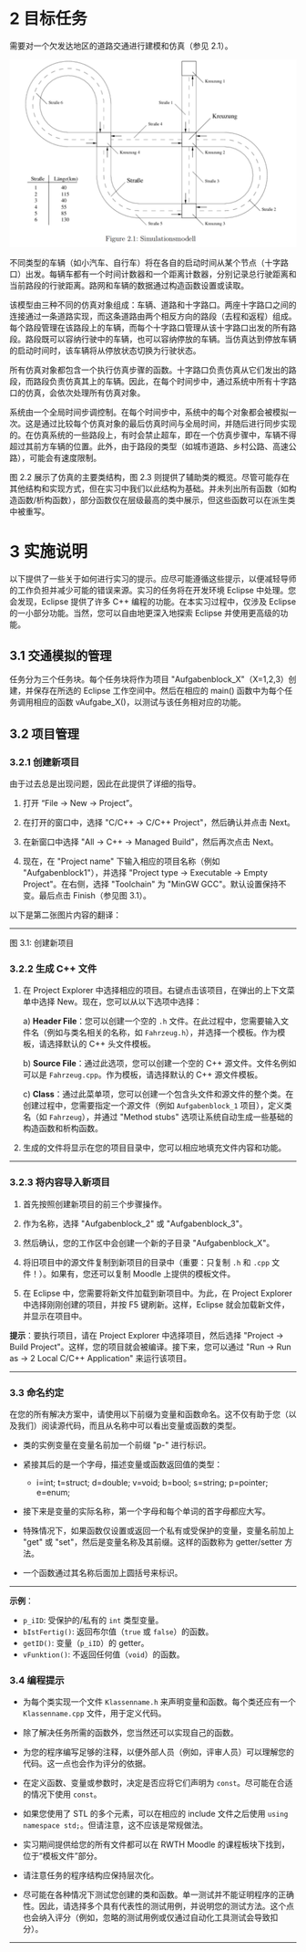 # 2 目标任务

需要对一个欠发达地区的道路交通进行建模和仿真（参见 2.1）。  

![image-20241126175559350](Image/2-1.png)

不同类型的车辆（如小汽车、自行车）将在各自的启动时间从某个节点（十字路口）出发。每辆车都有一个时间计数器和一个距离计数器，分别记录总行驶距离和当前路段的行驶距离。路网和车辆的数据通过构造函数设置或读取。  

该模型由三种不同的仿真对象组成：车辆、道路和十字路口。两座十字路口之间的连接通过一条道路实现，而这条道路由两个相反方向的路段（去程和返程）组成。每个路段管理在该路段上的车辆，而每个十字路口管理从该十字路口出发的所有路段。路段既可以容纳行驶中的车辆，也可以容纳停放的车辆。当仿真达到停放车辆的启动时间时，该车辆将从停放状态切换为行驶状态。

所有仿真对象都包含一个执行仿真步骤的函数。十字路口负责仿真从它们发出的路段，而路段负责仿真其上的车辆。因此，在每个时间步中，通过系统中所有十字路口的仿真，会依次处理所有仿真对象。  

系统由一个全局时间步调控制。在每个时间步中，系统中的每个对象都会被模拟一次。这是通过比较每个仿真对象的最后仿真时间与全局时间，并随后进行同步实现的。在仿真系统的一些路段上，有时会禁止超车，即在一个仿真步骤中，车辆不得超过其前方车辆的位置。此外，由于路段的类型（如城市道路、乡村公路、高速公路），可能会有速度限制。  

图 2.2 展示了仿真的主要类结构，图 2.3 则提供了辅助类的概览。尽管可能存在其他结构和实现方式，但在实习中我们以此结构为基础。并未列出所有函数（如构造函数/析构函数），部分函数仅在层级最高的类中展示，但这些函数可以在派生类中被重写。



# 3 实施说明

以下提供了一些关于如何进行实习的提示。应尽可能遵循这些提示，以便减轻导师的工作负担并减少可能的错误来源。实习的任务将在开发环境 Eclipse 中处理。您会发现，Eclipse 提供了许多 C++ 编程的功能。在本实习过程中，仅涉及 Eclipse 的一小部分功能。当然，您可以自由地更深入地探索 Eclipse 并使用更高级的功能。

## 3.1 交通模拟的管理

任务分为三个任务块。每个任务块将作为项目 "Aufgabenblock_X"（X=1,2,3）创建，并保存在所选的 Eclipse 工作空间中。然后在相应的 main() 函数中为每个任务调用相应的函数 vAufgabe_X()，以测试与该任务相对应的功能。

## 3.2 项目管理

### 3.2.1 创建新项目

由于过去总是出现问题，因此在此提供了详细的指导。

1. 打开 “File → New → Project”。

2. 在打开的窗口中，选择 "C/C++ → C/C++ Project"，然后确认并点击 Next。

3. 在新窗口中选择 "All → C++ → Managed Build"，然后再次点击 Next。

4. 现在，在 "Project name" 下输入相应的项目名称（例如 "Aufgabenblock1"），并选择 "Project type → Executable → Empty Project"。在右侧，选择 "Toolchain" 为 "MinGW GCC"。默认设置保持不变。最后点击 Finish（参见图 3.1）。

以下是第二张图片内容的翻译：

---

图 3.1: 创建新项目

### 3.2.2 生成 C++ 文件

1. 在 Project Explorer 中选择相应的项目。右键点击该项目，在弹出的上下文菜单中选择 New。现在，您可以从以下选项中选择：

   a) **Header File**：您可以创建一个空的 `.h` 文件。在此过程中，您需要输入文件名（例如与类名相关的名称，如 `Fahrzeug.h`），并选择一个模板。作为模板，请选择默认的 C++ 头文件模板。

   b) **Source File**：通过此选项，您可以创建一个空的 C++ 源文件。文件名例如可以是 `Fahrzeug.cpp`。作为模板，请选择默认的 C++ 源文件模板。

   c) **Class**：通过此菜单项，您可以创建一个包含头文件和源文件的整个类。在创建过程中，您需要指定一个源文件（例如 `Aufgabenblock_1` 项目），定义类名（如 `Fahrzeug`），并通过 "Method stubs" 选项让系统自动生成一些基础的构造函数和析构函数。

2. 生成的文件将显示在您的项目目录中，您可以相应地填充文件内容和功能。

---

### 3.2.3 将内容导入新项目

1. 首先按照创建新项目的前三个步骤操作。

2. 作为名称，选择 "Aufgabenblock_2" 或 "Aufgabenblock_3"。

3. 然后确认，您的工作区中会创建一个新的子目录 "Aufgabenblock_X"。

4. 将旧项目中的源文件复制到新项目的目录中（重要：只复制 `.h` 和 `.cpp` 文件！）。如果有，您还可以复制 Moodle 上提供的模板文件。

5. 在 Eclipse 中，您需要将新文件加载到新项目中。为此，在 Project Explorer 中选择刚刚创建的项目，并按 F5 键刷新。这样，Eclipse 就会加载新文件，并显示在项目中。

**提示**：要执行项目，请在 Project Explorer 中选择项目，然后选择 "Project → Build Project"。这样，您的项目就会被编译。接下来，您可以通过 "Run → Run as → 2 Local C/C++ Application" 来运行该项目。

---

### 3.3 命名约定

在您的所有解决方案中，请使用以下前缀为变量和函数命名。这不仅有助于您（以及我们）阅读源代码，而且从名称中可以看出变量或函数的类型。

- 类的实例变量在变量名前加一个前缀 "p-" 进行标识。

- 紧接其后的是一个字母，描述变量或函数返回值的类型：
  - i=int; t=struct; d=double; v=void; b=bool; s=string; p=pointer; e=enum;

- 接下来是变量的实际名称，第一个字母和每个单词的首字母都应大写。

- 特殊情况下，如果函数仅设置或返回一个私有或受保护的变量，变量名前加上 "get" 或 "set"，然后是变量名称及其前缀。这样的函数称为 getter/setter 方法。

- 一个函数通过其名称后面加上圆括号来标识。

---

**示例**：

- `p_iID`: 受保护的/私有的 `int` 类型变量。
- `bIstFertig()`: 返回布尔值（`true` 或 `false`）的函数。
- `getID()`: 变量（`p_iID`）的 getter。
- `vFunktion()`: 不返回任何值（`void`）的函数。

### 3.4 编程提示

- 为每个类实现一个文件 `Klassenname.h` 来声明变量和函数。每个类还应有一个 `Klassenname.cpp` 文件，用于定义代码。

- 除了解决任务所需的函数外，您当然还可以实现自己的函数。

- 为您的程序编写足够的注释，以便外部人员（例如，评审人员）可以理解您的代码。这一点也会作为评分的依据。

- 在定义函数、变量或参数时，决定是否应将它们声明为 `const`。尽可能在合适的情况下使用 `const`。

- 如果您使用了 STL 的多个元素，可以在相应的 include 文件之后使用 `using namespace std;`。但请注意，这不应该是常规做法。

- 实习期间提供给您的所有文件都可以在 RWTH Moodle 的课程板块下找到，位于“模板文件”部分。

- 请注意任务的程序结构应保持层次化。

- 尽可能在各种情况下测试您创建的类和函数。单一测试并不能证明程序的正确性。因此，请选择多个具有代表性的测试用例，并说明您的测试方法。这个点也会纳入评分（例如，忽略的测试用例或仅通过自动化工具测试会导致扣分）。

---

